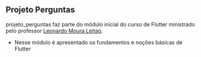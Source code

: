 ## Projeto Perguntas

projeto_perguntas faz parte do módulo inicial do curso de Flutter ministrado pelo professor [Leonardo Moura Leitao](https://www.udemy.com/course/curso-flutter/).

- Nesse módulo é apresentado os fundamentos e noções básicas de Flutter
